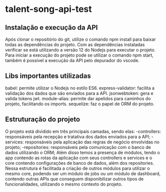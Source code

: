 # talent-song-api-test

## Instalação e execução da API
Após clonar o repositório do git, utilize o comando npm install para baixar todas as dependências do projeto. Com as dependências instaladas verificar se está utilizando a versão 12 do Nodejs para executar o projeto. Para iniciar a execução do projeto pode se utilizar o comando npm start, também é possível a execução da API pelo depurador do vscode.

## Libs importantes utilizadas
babel: permite utilizar o Nodejs no estilo ES6.
express-validator: facilita a validação dos dados que são enviados para a API.
jsonwebtoken: gera e valida tokens jwt.
module-alias: permite dar apelidos para caminhos do projeto, facilitando os imports.
sequelize: faz o papel de ORM do projeto.

## Estruturação do projeto
O projeto está dividido em três principais camadas, sendo elas:
  -controllers: responsáveis pela recepção e tratativa dos dados enviados para a API;
  -services: responsáveis pela aplicação das regras de negócio envolvidas no projeto;
  -repositories: responsáveis pela comunicação com o banco de dados utilizando o ORM;
Além disso temos a presença de módulos, tendo o app contendo as rotas da aplicação com seus controllers e services e o core contendo configurações de banco de dados, além dos repositories. Nessa estrutura é facilitada a criação de outros módulos para utilizar o mesmo core, podendo ser um módulo de jobs ou um módulo de dashboard, contendo outras APIs que conseguem disponibilizar outros tipos de funcionalidades, utilizando o mesmo contexto do projeto.
